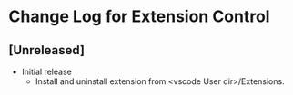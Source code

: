 # Change Log for Extension Control

## [Unreleased]
- Initial release
  * Install and uninstall extension from \<vscode User dir\>/Extensions.
